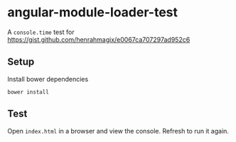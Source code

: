 # angular-module-loader-test

A `console.time` test for https://gist.github.com/henrahmagix/e0067ca707297ad952c6

## Setup

Install bower dependencies
```shell
bower install
```

## Test

Open `index.html` in a browser and view the console. Refresh to run it again.
